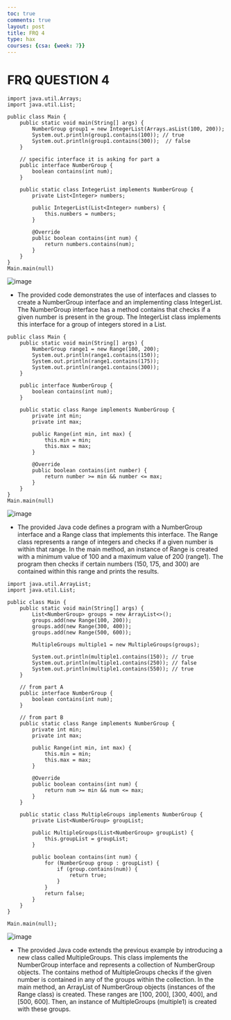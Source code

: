 ```yaml
---
toc: true
comments: true
layout: post
title: FRQ 4
type: hax
courses: {csa: {week: 7}}
---
```


# FRQ QUESTION 4
```
import java.util.Arrays;
import java.util.List;

public class Main {
    public static void main(String[] args) {
        NumberGroup group1 = new IntegerList(Arrays.asList(100, 200));
        System.out.println(group1.contains(100)); // true
        System.out.println(group1.contains(300));  // false
    }

    // specific interface it is asking for part a
    public interface NumberGroup {
        boolean contains(int num);
    }

    public static class IntegerList implements NumberGroup {
        private List<Integer> numbers;

        public IntegerList(List<Integer> numbers) {
            this.numbers = numbers;
        }

        @Override
        public boolean contains(int num) {
            return numbers.contains(num);
        }
    }
}
Main.main(null)
```
![image](https://github.com/CoolCodingPeople/place/assets/96998793/09dcaea4-3b00-48bd-9dca-ea282c047c53)
- The provided code demonstrates the use of interfaces and classes to create a NumberGroup interface and an implementing class IntegerList. The NumberGroup interface has a method contains that checks if a given number is present in the group. The IntegerList class implements this interface for a group of integers stored in a List.

```
public class Main {    
    public static void main(String[] args) {
        NumberGroup range1 = new Range(100, 200);
        System.out.println(range1.contains(150));
        System.out.println(range1.contains(175));
        System.out.println(range1.contains(300));
    }

    public interface NumberGroup {
        boolean contains(int num);
    }

    public static class Range implements NumberGroup {
        private int min;
        private int max;

        public Range(int min, int max) {
            this.min = min;
            this.max = max;
        }

        @Override
        public boolean contains(int number) {
            return number >= min && number <= max;
        }
    }
}
Main.main(null)
```
![image](https://github.com/CoolCodingPeople/place/assets/96998793/77ac05ea-6270-4080-9851-f64eb61faa9b)
- The provided Java code defines a program with a NumberGroup interface and a Range class that implements this interface. The Range class represents a range of integers and checks if a given number is within that range. In the main method, an instance of Range is created with a minimum value of 100 and a maximum value of 200 (range1). The program then checks if certain numbers (150, 175, and 300) are contained within this range and prints the results.

```
import java.util.ArrayList;
import java.util.List;

public class Main {
    public static void main(String[] args) {
        List<NumberGroup> groups = new ArrayList<>();
        groups.add(new Range(100, 200));
        groups.add(new Range(300, 400));
        groups.add(new Range(500, 600));

        MultipleGroups multiple1 = new MultipleGroups(groups);

        System.out.println(multiple1.contains(150)); // true
        System.out.println(multiple1.contains(250)); // false
        System.out.println(multiple1.contains(550)); // true
    }

    // from part A
    public interface NumberGroup {
        boolean contains(int num);
    }

    // from part B
    public static class Range implements NumberGroup {
        private int min;
        private int max;

        public Range(int min, int max) {
            this.min = min;
            this.max = max;
        }

        @Override
        public boolean contains(int num) {
            return num >= min && num <= max;
        }
    }

    public static class MultipleGroups implements NumberGroup {
        private List<NumberGroup> groupList;

        public MultipleGroups(List<NumberGroup> groupList) {
            this.groupList = groupList;
        }

        public boolean contains(int num) {
            for (NumberGroup group : groupList) {
                if (group.contains(num)) {
                    return true;
                }
            }
            return false;
        }
    }
}

Main.main(null);
```
![image](https://github.com/CoolCodingPeople/place/assets/96998793/2827f0ac-3dfb-4c38-96bb-8eef7731b9db)
- The provided Java code extends the previous example by introducing a new class called MultipleGroups. This class implements the NumberGroup interface and represents a collection of NumberGroup objects. The contains method of MultipleGroups checks if the given number is contained in any of the groups within the collection. In the main method, an ArrayList of NumberGroup objects (instances of the Range class) is created. These ranges are [100, 200], [300, 400], and [500, 600]. Then, an instance of MultipleGroups (multiple1) is created with these groups.